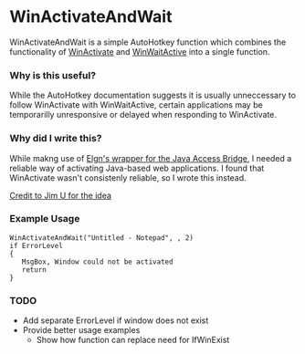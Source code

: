 # WinActivateAndWait

WinActivateAndWait is a simple AutoHotkey function which combines the functionality of
[WinActivate](https://autohotkey.com/docs/commands/WinActivate.htm) and
[WinWaitActive](https://autohotkey.com/docs/commands/WinWaitActive.htm) into
a single function.

### Why is this useful?

While the AutoHotkey documentation suggests it is usually unneccessary to follow
WinActivate with WinWaitActive, certain applications may be temporarilly
unresponsive or delayed when responding to WinActivate.

### Why did I write this?

While makng use of [Elgn's wrapper for the Java Access Bridge](https://autohotkey.com/board/topic/95343-how-to-send-to-unseen-controls-in-a-java-app/?p=601593),
I needed a reliable way of activating Java-based web applications. I found that
WinActivate wasn't consistenly reliable, so I wrote this instead.

[Credit to Jim U for the idea](https://stackoverflow.com/q/46061982/3357935)

### Example Usage

```
WinActivateAndWait("Untitled - Notepad", , 2)
if ErrorLevel
{
   MsgBox, Window could not be activated
   return
}
```

### TODO

- Add separate ErrorLevel if window does not exist
- Provide better usage examples
  - Show how function can replace need for IfWinExist
